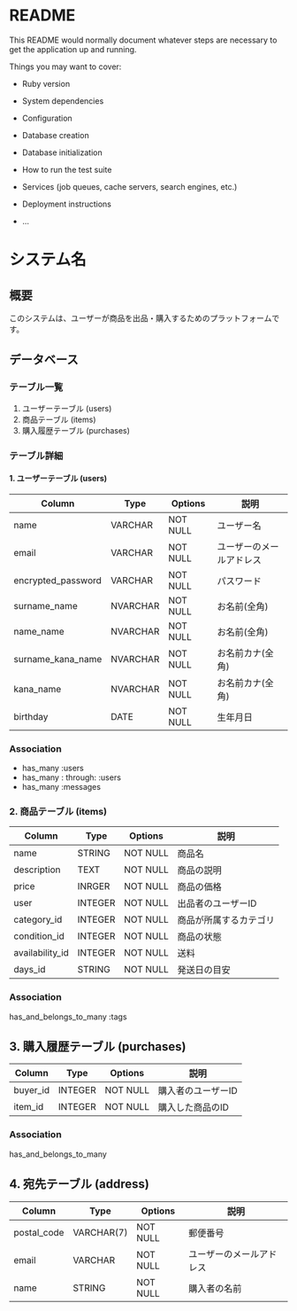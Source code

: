 # README

This README would normally document whatever steps are necessary to get the
application up and running.

Things you may want to cover:

* Ruby version

* System dependencies

* Configuration

* Database creation

* Database initialization

* How to run the test suite

* Services (job queues, cache servers, search engines, etc.)

* Deployment instructions

* ...
# システム名

## 概要
このシステムは、ユーザーが商品を出品・購入するためのプラットフォームです。

## データベース

### テーブル一覧

1. ユーザーテーブル (users)
2. 商品テーブル (items)
3. 購入履歴テーブル (purchases)

### テーブル詳細

#### 1. ユーザーテーブル (users)

| Column      | Type   | Options     | 説明                 |
|------------|-----------|----------|---------------------|
| name       | VARCHAR   | NOT NULL | ユーザー名              |
| email      | VARCHAR   | NOT NULL | ユーザーのメールアドレス  |
| encrypted_password   | VARCHAR   | NOT NULL | パスワード   |
|surname_name      | NVARCHAR  |NOT NULL  | お名前(全角)         |
|name_name      | NVARCHAR  |NOT NULL  | お名前(全角)         |
|surname_kana_name      |  NVARCHAR |NOT NULL  |  お名前カナ(全角)     |
|kana_name      |  NVARCHAR |NOT NULL  |  お名前カナ(全角)     |
| birthday      | DATE      | NOT NULL | 生年月日             |

### Association
- has_many :users
- has_many : through: :users
- has_many :messages

### 2. 商品テーブル (items)

| Column      | Type   | Options     | 説明                |
|---------------|-----------|----------|--------------------|
| name          | STRING   | NOT NULL | 商品名              |
| description   | TEXT      | NOT NULL | 商品の説明           |
| price         | INRGER   | NOT NULL | 商品の価格           |
| user     | INTEGER   | NOT NULL | 出品者のユーザーID    |
| category_id   | INTEGER   | NOT NULL | 商品が所属するカテゴリ |
| condition_id     | INTEGER    | NOT NULL | 商品の状態           |
| availability_id | INTEGER   | NOT NULL | 送料                |
| days_id         | STRING   | NOT NULL | 発送日の目安         |

### Association
has_and_belongs_to_many :tags 


## 3. 購入履歴テーブル (purchases)

| Column      | Type   | Options     | 説明                  |
|----------------|-----------|----------|----------------------|
| buyer_id       | INTEGER   | NOT NULL | 購入者のユーザーID      |
| item_id        | INTEGER   | NOT NULL | 購入した商品のID        |

### Association
has_and_belongs_to_many

## 4. 宛先テーブル (address)

| Column      | Type   | Options     | 説明                  |
|----------------|-----------|----------|----------------------|
| postal_code    | VARCHAR(7)| NOT NULL | 郵便番号               |
| email      | VARCHAR   | NOT NULL | ユーザーのメールアドレス  |
| name          | STRING   | NOT NULL |    購入者の名前          |